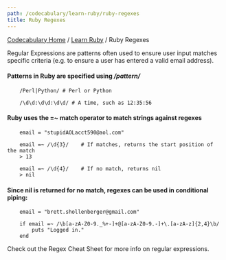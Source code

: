 ```yaml
---
path: /codecabulary/learn-ruby/ruby-regexes
title: Ruby Regexes
---
```

[Codecabulary Home](/codecabulary) / [Learn Ruby](/codecabulary/learn-ruby) / Ruby Regexes

<!-- ---title: Ruby Regexes -->

Regular Expressions are patterns often used to ensure user input matches specific criteria (e.g. to ensure a user has entered a valid email address). 

#### Patterns in Ruby are specified using _/pattern/_

		/Perl|Python/ # Perl or Python
		
		/\d\d:\d\d:\d\d/ # A time, such as 12:35:56

#### Ruby uses the =~ match operator to match strings against regexes

		email = "stupidAOLacct590@aol.com"
		
		email =~ /\d{3}/ 	# If matches, returns the start position of the match
		> 13
		
		email =~ /\d{4}/ 	# If no match, returns nil
		> nil
		
#### Since nil is returned for no match, regexes can be used in conditional piping:

		email = "brett.shollenberger@gmail.com"
		
		if email =~ /\b[a-zA-Z0-9._%+-]+@[a-zA-Z0-9.-]+\.[a-zA-z]{2,4}\b/ 
			puts "Logged in."
		end
		
Check out the Regex Cheat Sheet for more info on regular expressions. 
